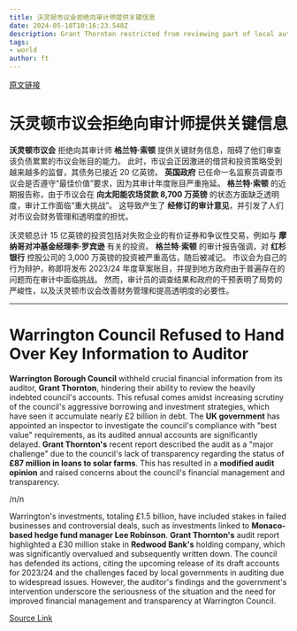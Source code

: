 ```yaml
---
title: 沃灵顿市议会拒绝向审计师提供关键信息
date: 2024-05-10T10:16:23.548Z
description: Grant Thornton restricted from reviewing part of local authority’s books
tags: 
- world
author: ft
---
```


[原文链接](https://ft.com/content/880099cd-60e8-47a8-a9d2-7b411674ea7d)

# 沃灵顿市议会拒绝向审计师提供关键信息

**沃灵顿市议会** 拒绝向其审计师 **格兰特·索顿** 提供关键财务信息，阻碍了他们审查该负债累累的市议会账目的能力。 此时，市议会正因激进的借贷和投资策略受到越来越多的监督，其债务已接近 20 亿英镑。 **英国政府** 已任命一名监察员调查市议会是否遵守“最佳价值”要求，因为其审计年度账目严重拖延。 **格兰特·索顿** 的近期报告称，由于市议会在 **向太阳能农场贷款 8,700 万英镑** 的状态方面缺乏透明度，审计工作面临“重大挑战”。 这导致产生了 **经修订的审计意见**，并引发了人们对市议会财务管理和透明度的担忧。

沃灵顿总计 15 亿英镑的投资包括对失败企业的有价证券和争议性交易，例如与 **摩纳哥对冲基金经理李·罗宾逊** 有关的投资。 **格兰特·索顿** 的审计报告强调，对 **红杉银行** 控股公司的 3,000 万英镑的投资被严重高估，随后被减记。 市议会为自己的行为辩护，称即将发布 2023/24 年度草案账目，并提到地方政府由于普遍存在的问题而在审计中面临挑战。 然而，审计员的调查结果和政府的干预表明了局势的严峻性，以及沃灵顿市议会改善财务管理和提高透明度的必要性。

---

# Warrington Council Refused to Hand Over Key Information to Auditor

**Warrington Borough Council** withheld crucial financial information from its auditor, **Grant Thornton**, hindering their ability to review the heavily indebted council's accounts. This refusal comes amidst increasing scrutiny of the council's aggressive borrowing and investment strategies, which have seen it accumulate nearly £2 billion in debt. The **UK government** has appointed an inspector to investigate the council's compliance with "best value" requirements, as its audited annual accounts are significantly delayed. **Grant Thornton's** recent report described the audit as a "major challenge" due to the council's lack of transparency regarding the status of **£87 million in loans to solar farms**. This has resulted in a **modified audit opinion** and raised concerns about the council's financial management and transparency. 

/n/n

Warrington's investments, totaling £1.5 billion, have included stakes in failed businesses and controversial deals, such as investments linked to **Monaco-based hedge fund manager Lee Robinson**. **Grant Thornton's** audit report highlighted a £30 million stake in **Redwood Bank's** holding company, which was significantly overvalued and subsequently written down. The council has defended its actions, citing the upcoming release of its draft accounts for 2023/24 and the challenges faced by local governments in auditing due to widespread issues. However, the auditor's findings and the government's intervention underscore the seriousness of the situation and the need for improved financial management and transparency at Warrington Council.

[Source Link](https://ft.com/content/880099cd-60e8-47a8-a9d2-7b411674ea7d)

